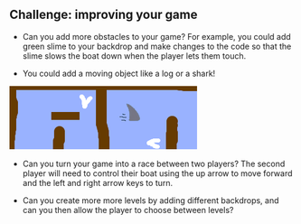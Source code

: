 ## Challenge: improving your game

- Can you add more obstacles to your game? For example, you could add green slime to your backdrop and make changes to the code so that the slime slows the boat down when the player lets them touch.

- You could add a moving object like a log or a shark!

![screenshot](images/boat-obstacles.png)


- Can you turn your game into a race between two players? The second player will need to control their boat using the up arrow to move forward and the left and right arrow keys to turn.

- Can you create more more levels by adding different backdrops, and can you then allow the player to choose between levels?

